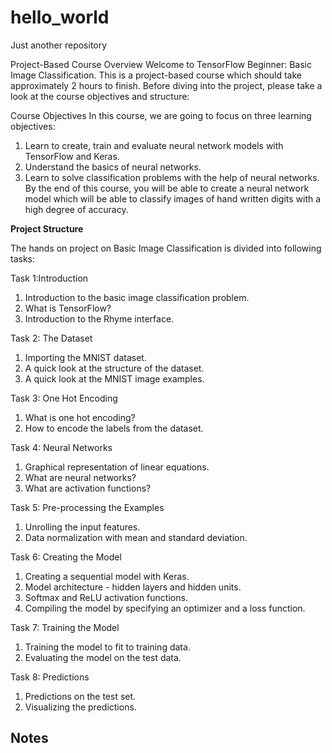 # hello_world
Just another repository

Project-Based Course Overview
Welcome to TensorFlow Beginner: Basic Image Classification. This is a project-based course which should take approximately 2 hours to finish. Before diving into the project, please take a look at the course objectives and structure:

Course Objectives
In this course, we are going to focus on three learning objectives:

1. Learn to create, train and evaluate neural network models with TensorFlow and Keras.
2. Understand the basics of neural networks.
3. Learn to solve classification problems with the help of neural networks.
By the end of this course, you will be able to create a neural network model which will be able to classify images of hand written digits with a high degree of accuracy.

**Project Structure**

The hands on project on Basic Image Classification is divided into following tasks:

Task 1:Introduction

1. Introduction to the basic image classification problem.
2. What is TensorFlow?
3. Introduction to the Rhyme interface.


Task 2: The Dataset

1. Importing the MNIST dataset.
2. A quick look at the structure of the dataset.
3. A quick look at the MNIST image examples.


Task 3: One Hot Encoding

1. What is one hot encoding?
2. How to encode the labels from the dataset.


Task 4: Neural Networks

1. Graphical representation of linear equations.
2. What are neural networks?
3. What are activation functions?


Task 5: Pre-processing the Examples


1. Unrolling the input features.
2. Data normalization with mean and standard deviation.

Task 6: Creating the Model

1. Creating a sequential model with Keras.
2. Model architecture - hidden layers and hidden units.
3. Softmax and ReLU activation functions.
4. Compiling the model by specifying an optimizer and a loss function.


Task 7: Training the Model

1. Training the model to fit to training data.
2. Evaluating the model on the test data.


Task 8: Predictions

1. Predictions on the test set.
2. Visualizing the predictions.


## Notes

